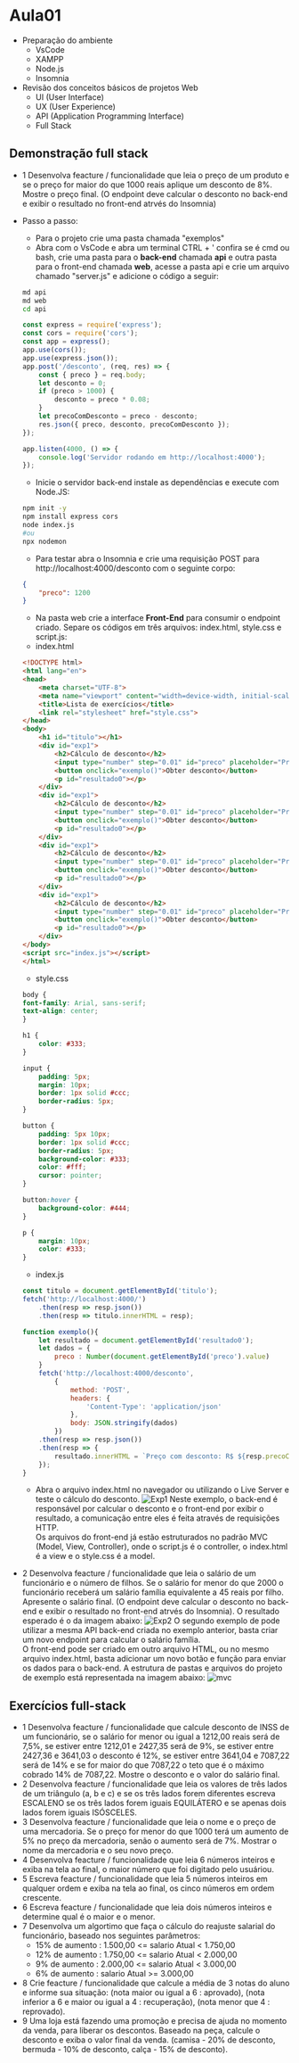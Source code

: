 # Aula01
- Preparação do ambiente
    - VsCode
    - XAMPP
    - Node.js
    - Insomnia
- Revisão dos conceitos básicos de projetos Web
    - UI (User Interface)
    - UX (User Experience)
    - API (Application Programming Interface)
    - Full Stack

## Demonstração full stack
- 1 Desenvolva feacture / funcionalidade que leia o preço de um produto e se o preço for maior do que 1000 reais aplique um desconto de 8%. Mostre o preço final. (O endpoint deve calcular o desconto no back-end e exibir o resultado no front-end atrvés do Insomnia)

- Passo a passo:
    - Para o projeto crie uma pasta chamada "exemplos"
    - Abra com o VsCode e abra um terminal CTRL + ' confira se é cmd ou bash, crie uma pasta para o **back-end** chamada **api** e outra pasta para o front-end chamada **web**, acesse a pasta api e crie um arquivo chamado "server.js" e adicione o código a seguir:
    ```bash
    md api
    md web
    cd api
    ```
    ```javascript
    const express = require('express');
    const cors = require('cors');
    const app = express();
    app.use(cors());
    app.use(express.json());
    app.post('/desconto', (req, res) => {
        const { preco } = req.body;
        let desconto = 0;
        if (preco > 1000) {
            desconto = preco * 0.08;
        }
        let precoComDesconto = preco - desconto;
        res.json({ preco, desconto, precoComDesconto });
    });

    app.listen(4000, () => {
        console.log('Servidor rodando em http://localhost:4000');
    });
    ```
    - Inicie o servidor back-end instale as dependências e execute com Node.JS:
    ```bash
    npm init -y
    npm install express cors
    node index.js
    #ou
    npx nodemon
    ```
    - Para testar abra o Insomnia e crie uma requisição POST para http://localhost:4000/desconto com o seguinte corpo:
    ```json
    {
        "preco": 1200
    }
    ```
    - Na pasta web crie a interface **Front-End** para consumir o endpoint criado. Separe os códigos em três arquivos: index.html, style.css e script.js:
    - index.html
    ```html
    <!DOCTYPE html>
    <html lang="en">
    <head>
        <meta charset="UTF-8">
        <meta name="viewport" content="width=device-width, initial-scale=1.0">
        <title>Lista de exercícios</title>
        <link rel="stylesheet" href="style.css">
    </head>
    <body>
        <h1 id="titulo"></h1>
        <div id="exp1">
            <h2>Cálculo de desconto</h2>
            <input type="number" step="0.01" id="preco" placeholder="Preço">
            <button onclick="exemplo()">Obter desconto</button>
            <p id="resultado0"></p>
        </div>
        <div id="exp1">
            <h2>Cálculo de desconto</h2>
            <input type="number" step="0.01" id="preco" placeholder="Preço">
            <button onclick="exemplo()">Obter desconto</button>
            <p id="resultado0"></p>
        </div>
        <div id="exp1">
            <h2>Cálculo de desconto</h2>
            <input type="number" step="0.01" id="preco" placeholder="Preço">
            <button onclick="exemplo()">Obter desconto</button>
            <p id="resultado0"></p>
        </div>
        <div id="exp1">
            <h2>Cálculo de desconto</h2>
            <input type="number" step="0.01" id="preco" placeholder="Preço">
            <button onclick="exemplo()">Obter desconto</button>
            <p id="resultado0"></p>
        </div>
    </body>
    <script src="index.js"></script>
    </html>
    ```
    - style.css
    ```css
    body {
    font-family: Arial, sans-serif;
    text-align: center;
    }

    h1 {
        color: #333;
    }

    input {
        padding: 5px;
        margin: 10px;
        border: 1px solid #ccc;
        border-radius: 5px;
    }

    button {
        padding: 5px 10px;
        border: 1px solid #ccc;
        border-radius: 5px;
        background-color: #333;
        color: #fff;
        cursor: pointer;
    }

    button:hover {
        background-color: #444;
    }

    p {
        margin: 10px;
        color: #333;
    }
    ```
    - index.js
    ```javascript
    const titulo = document.getElementById('titulo');
    fetch('http://localhost:4000/')
        .then(resp => resp.json())
        .then(resp => titulo.innerHTML = resp);
    
    function exemplo(){
        let resultado = document.getElementById('resultado0');
        let dados = {
            preco : Number(document.getElementById('preco').value)
        }
        fetch('http://localhost:4000/desconto',
            {
                method: 'POST',
                headers: {
                    'Content-Type': 'application/json'
                },
                body: JSON.stringify(dados)
            })
        .then(resp => resp.json())
        .then(resp => {
            resultado.innerHTML = `Preço com desconto: R$ ${resp.precoComDesconto.toFixed(2)}`;
        });
    }
    ```
    - Abra o arquivo index.html no navegador ou utilizando o Live Server e teste o cálculo do desconto.
    ![Exp1](./exp1.png)
    Neste exemplo, o back-end é responsável por calcular o desconto e o front-end por exibir o resultado, a comunicação entre eles é feita através de requisições HTTP.<br>Os arquivos do front-end já estão estruturados no padrão MVC (Model, View, Controller), onde o script.js é o controller, o index.html é a view e o style.css é a model.

- 2 Desenvolva feacture / funcionalidade que leia o salário de um funcionário e o número de filhos. Se o salário for menor do que 2000 o funcionário receberá um salário família equivalente a 45 reais por filho. Apresente o salário final. (O endpoint deve calcular o desconto no back-end e exibir o resultado no front-end atrvés do Insomnia). O resultado esperado é o da imagem abaixo:
![Exp2](./exp2.png)
O segundo exemplo de pode utilizar a mesma API back-end criada no exemplo anterior, basta criar um novo endpoint para calcular o salário família.<br> O front-end pode ser criado em outro arquivo HTML, ou no mesmo arquivo index.html, basta adicionar um novo botão e função para enviar os dados para o back-end.
A estrutura de pastas e arquivos do projeto de exemplo está representada na imagem abaixo:
![mvc](./mvc.png)

## Exercícios full-stack
- 1 Desenvolva feacture / funcionalidade que calcule desconto de INSS de um funcionário, se o salário for menor ou igual a 1212,00 reais será de 7,5%, se estiver entre 1212,01 e 2427,35 será de 9%, se estiver entre 2427,36 e 3641,03 o desconto é 12%, se estiver entre 3641,04 e 7087,22 será de 14% e se for maior do que 7087,22 o teto que é o máximo cobrado 14% de 7087,22. Mostre o desconto e o valor do salário final.
- 2 Desenvolva feacture / funcionalidade que leia os valores de três lados de um triângulo (a, b e c) e se os três lados forem diferentes escreva ESCALENO se os três lados forem iguais EQUILÁTERO e se apenas dois lados forem iguais ISÓSCELES.
- 3 Desenvolva feacture / funcionalidade que leia o nome e o preço de uma mercadoria. Se o preço for menor do que 1000 terá um aumento de 5% no preço da mercadoria, senão o aumento será de 7%. Mostrar o nome da mercadoria e o seu novo preço.
- 4 Desenvolva feacture / funcionalidade que leia 6 números inteiros e exiba na tela ao final, o maior número que foi digitado pelo usuáriou.
- 5 Escreva feacture / funcionalidade que leia 5 números inteiros em qualquer ordem e exiba na tela ao final, os cinco números em ordem crescente.
- 6 Escreva feacture / funcionalidade que leia dois números inteiros e determine qual é o maior e o menor.
- 7 Desenvolva um algortimo que faça o cálculo do reajuste salarial do funcionário, baseado nos seguintes parâmetros:
    - 15% de aumento : 1.500,00 <= salario Atual < 1.750,00
    - 12% de aumento : 1.750,00 <= salario Atual < 2.000,00
    - 9% de aumento : 2.000,00 <= salario Atual < 3.000,00
    - 6% de aumento : salario Atual >= 3.000,00
- 8 Crie feacture / funcionalidade que calcule a média de 3 notas do aluno e informe sua situação: (nota maior ou igual a 6 : aprovado), (nota inferior a 6 e maior ou igual a 4 : recuperação), (nota menor que 4 : reprovado).
- 9 Uma loja está fazendo uma promoção e precisa de ajuda no momento da venda, para liberar os descontos. Baseado na peça, calcule o desconto e exiba o valor final da venda. (camisa - 20% de desconto, bermuda - 10% de desconto, calça - 15% de desconto).
